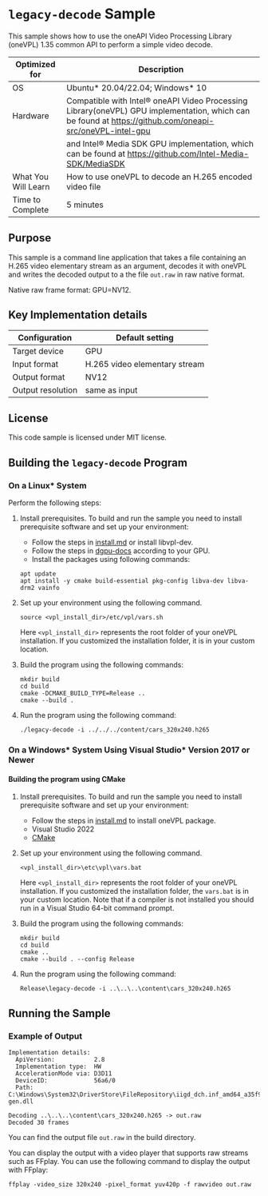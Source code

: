 # `legacy-decode` Sample

This sample shows how to use the oneAPI Video Processing Library (oneVPL) 1.35 common API to
perform a simple video decode.

| Optimized for    | Description
|----------------- | ----------------------------------------
| OS               | Ubuntu* 20.04/22.04; Windows* 10
| Hardware         | Compatible with Intel® oneAPI Video Processing Library(oneVPL) GPU implementation, which can be found at https://github.com/oneapi-src/oneVPL-intel-gpu 
|                  | and Intel® Media SDK GPU implementation, which can be found at https://github.com/Intel-Media-SDK/MediaSDK
| What You Will Learn | How to use oneVPL to decode an H.265 encoded video file
| Time to Complete | 5 minutes


## Purpose

This sample is a command line application that takes a file containing an H.265
video elementary stream as an argument, decodes it with oneVPL and writes the
decoded output to a the file `out.raw` in raw native format.

Native raw frame format: GPU=NV12.

## Key Implementation details

| Configuration     | Default setting
| ----------------- | ----------------------------------
| Target device     | GPU
| Input format      | H.265 video elementary stream
| Output format     | NV12
| Output resolution | same as input


## License

This code sample is licensed under MIT license.


## Building the `legacy-decode` Program

### On a Linux* System

Perform the following steps:

1. Install prerequisites. To build and run the sample you need to
   install prerequisite software and set up your environment:

   - Follow the steps in [install.md](https://github.com/oneapi-src/oneVPL/blob/master/INSTALL.md) or install libvpl-dev.
   - Follow the steps in [dgpu-docs](https://dgpu-docs.intel.com/) according to your GPU.
   - Install the packages using following commands:
   ```
   apt update
   apt install -y cmake build-essential pkg-config libva-dev libva-drm2 vainfo
   ```

2. Set up your environment using the following command.
   ```
   source <vpl_install_dir>/etc/vpl/vars.sh
   ```
   Here `<vpl_install_dir>` represents the root folder of your oneVPL
   installation.  If you customized the
   installation folder, it is in your custom location.

3. Build the program using the following commands:
   ```
   mkdir build
   cd build
   cmake -DCMAKE_BUILD_TYPE=Release ..
   cmake --build .
   ```

4. Run the program using the following command:
   ```
   ./legacy-decode -i ../../../content/cars_320x240.h265
   ```


### On a Windows* System Using Visual Studio* Version 2017 or Newer

#### Building the program using CMake

1. Install prerequisites. To build and run the sample you need to
   install prerequisite software and set up your environment:

   - Follow the steps in [install.md](https://github.com/oneapi-src/oneVPL/blob/master/INSTALL.md) to install oneVPL package.
   - Visual Studio 2022
   - [CMake](https://cmake.org)

2. Set up your environment using the following command.
   ```
   <vpl_install_dir>\etc\vpl\vars.bat
   ```
   Here `<vpl_install_dir>` represents the root folder of your oneVPL
   installation. If you customized the installation
   folder, the `vars.bat` is in your custom location.  Note that if a
   compiler is not installed you should run in a Visual
   Studio 64-bit command prompt.

3. Build the program using the following commands:
   ```
   mkdir build
   cd build
   cmake ..
   cmake --build . --config Release
   ```

4. Run the program using the following command:
   ```
   Release\legacy-decode -i ..\..\..\content\cars_320x240.h265
   ```


## Running the Sample

### Example of Output

```
Implementation details:
  ApiVersion:           2.8
  Implementation type:  HW
  AccelerationMode via: D3D11
  DeviceID:             56a6/0
  Path: C:\Windows\System32\DriverStore\FileRepository\iigd_dch.inf_amd64_a35f92e9f7f89b10\libmfx64-gen.dll

Decoding ..\..\..\content\cars_320x240.h265 -> out.raw
Decoded 30 frames
```

You can find the output file `out.raw` in the build directory.

You can display the output with a video player that supports raw streams such as
FFplay. You can use the following command to display the output with FFplay:

```
ffplay -video_size 320x240 -pixel_format yuv420p -f rawvideo out.raw
```
